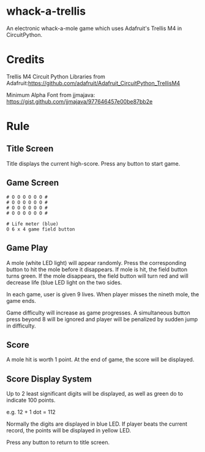 # whack-a-trellis

An electronic whack-a-mole game which uses Adafruit's Trellis M4 in CircuitPython.

# Credits

Trellis M4 Circuit Python Libraries from Adafruit:https://github.com/adafruit/Adafruit_CircuitPython_TrellisM4

Minimum Alpha Font from jjmajava: https://gist.github.com/jjmajava/977646457e00be87bb2e

# Rule

## Title Screen

Title displays the current high-score.  Press any button to start game.

## Game Screen

```
# O O O O O O #
# O O O O O O #
# O O O O O O #
# O O O O O O #

# Life meter (blue)
O 6 x 4 game field button
```

## Game Play

A mole (white LED light) will appear randomly.  Press the corresponding button to hit the mole before it disappears.  If mole is hit, the field button turns green.  If the mole disappears, the field button will turn red and will decrease life (blue LED light on the  two sides.

In each game, user is given 9 lives.  When player misses the nineth mole, the game ends.

Game difficulty will increase as game progresses.  A simultaneous button press beyond 8 will be ignored and player will be penalized by sudden jump in difficulty.

## Score

A mole hit is worth 1 point.  At the end of game, the score will be displayed.

## Score Display System

Up to 2 least significant digits will be displayed, as well as green do to indicate 100 points.

e.g. 12 + 1 dot = 112

Normally the digits are displayed in blue LED. If player beats the current record, the points will be displayed in yellow LED.

Press any button to return to title screen.



